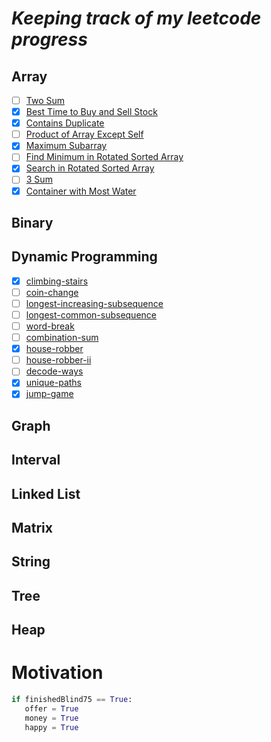 

# _Keeping track of my leetcode progress_

## Array 
   - [ ] [Two Sum](https://leetcode.com/problems/two-sum/)
   - [x] [Best Time to Buy and Sell Stock](https://leetcode.com/problems/best-time-to-buy-and-sell-stock/)
   - [x] [Contains Duplicate](https://leetcode.com/problems/contains-duplicate/)
   - [ ] [Product of Array Except Self](https://leetcode.com/problems/product-of-array-except-self/)
   - [x] [Maximum Subarray](https://leetcode.com/problems/maximum-subarray/)
   - [ ] [Find Minimum in Rotated Sorted Array](https://leetcode.com/problems/find-minimum-in-rotated-sorted-array/)
   - [x] [Search in Rotated Sorted Array](https://leetcode.com/problems/search-in-rotated-sorted-array/)
   - [ ] [3 Sum](https://leetcode.com/problems/3sum/)
   - [x] [Container with Most Water](https://leetcode.com/problems/container-with-most-water/)
  
## Binary

## Dynamic Programming
   - [x] [climbing-stairs](https://leetcode.com/problems/climbing-stairs/)
   - [ ] [coin-change](https://leetcode.com/problems/coin-change/)
   - [ ] [longest-increasing-subsequence](https://leetcode.com/problems/longest-increasing-subsequence/)
   - [ ] [longest-common-subsequence](https://leetcode.com/problems/longest-common-subsequence/)
   - [ ] [word-break](https://leetcode.com/problems/word-break/)
   - [ ] [combination-sum](https://leetcode.com/problems/combination-sum-iv/)
   - [x] [house-robber](https://leetcode.com/problems/house-robber/)
   - [ ] [house-robber-ii](https://leetcode.com/problems/house-robber-ii/)
   - [ ] [decode-ways](https://leetcode.com/problems/decode-ways/)
   - [x] [unique-paths](https://leetcode.com/problems/unique-paths/)
   - [x] [jump-game](https://leetcode.com/problems/jump-game/)
   
## Graph
## Interval
## Linked List
## Matrix
## String
## Tree
## Heap

# Motivation 

```Python
if finishedBlind75 == True:
   offer = True
   money = True
   happy = True
```
